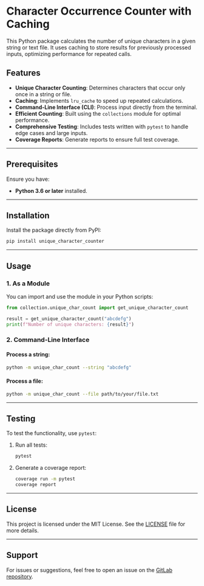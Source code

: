 # Character Occurrence Counter with Caching

This Python package calculates the number of unique characters in a given string or text file. It uses caching to store
results for previously processed inputs, optimizing performance for repeated calls.

## Features

- **Unique Character Counting**: Determines characters that occur only once in a string or file.
- **Caching**: Implements `lru_cache` to speed up repeated calculations.
- **Command-Line Interface (CLI)**: Process input directly from the terminal.
- **Efficient Counting**: Built using the `collections` module for optimal performance.
- **Comprehensive Testing**: Includes tests written with `pytest` to handle edge cases and large inputs.
- **Coverage Reports**: Generate reports to ensure full test coverage.

---

## Prerequisites

Ensure you have:

- **Python 3.6 or later** installed.

---

## Installation

Install the package directly from PyPI:

```bash
pip install unique_character_counter
```

---

## Usage

### 1. As a Module

You can import and use the module in your Python scripts:

```python
from collection.unique_char_count import get_unique_character_count

result = get_unique_character_count("abcdefg")
print(f"Number of unique characters: {result}")
```

### 2. Command-Line Interface

#### Process a string:

```bash
python -m unique_char_count --string "abcdefg"
```

#### Process a file:

```bash
python -m unique_char_count --file path/to/your/file.txt
```

---

## Testing

To test the functionality, use `pytest`:

1. Run all tests:
   ```bash
   pytest
   ```
2. Generate a coverage report:
   ```bash
   coverage run -m pytest
   coverage report
   ```

---

## License

This project is licensed under the MIT License. See the [LICENSE](LICENSE) file for more details.

---

## Support

For issues or suggestions, feel free to open an issue on
the [GitLab repository](https://git.foxminded.ua/povh_andriy/task-5-python-package).

```

